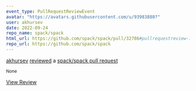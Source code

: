 ```yaml
---
event_type: PullRequestReviewEvent
avatar: "https://avatars.githubusercontent.com/u/93983880?"
user: akhursev
date: 2022-09-24
repo_name: spack/spack
html_url: https://github.com/spack/spack/pull/32786#pullrequestreview-1119132087
repo_url: https://github.com/spack/spack
---
```


<a href='https://github.com/akhursev' target='_blank'>akhursev</a> <a href='https://github.com/spack/spack/pull/32786#pullrequestreview-1119132087' target='_blank'>reviewed</a> a <a href='https://github.com/spack/spack/pull/32786' target='_blank'>spack/spack pull request</a>

<small>None</small>

<a href='https://github.com/spack/spack/pull/32786#pullrequestreview-1119132087' target='_blank'>View Review</a>